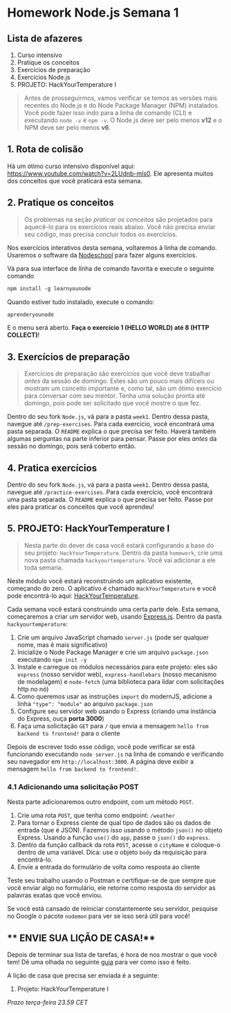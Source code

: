 # Homework Node.js Semana 1

## Lista de afazeres

1. Curso intensivo
2. Pratique os conceitos
3. Exercícios de preparação
4. Exercícios Node.js
5. PROJETO: HackYourTemperature I

> Antes de prosseguirmos, vamos verificar se temos as versões mais recentes do Node.js e do Node Package Manager (NPM) instalados. Você pode fazer isso indo para a linha de comando (CLI) e executando `node -v` e `npm -v`. O Node.js deve ser pelo menos **v12** e o NPM deve ser pelo menos **v6**.

## **1. Rota de colisão**

Há um ótimo curso intensivo disponível aqui: https://www.youtube.com/watch?v=2LUdnb-mls0. Ele apresenta muitos dos conceitos que você praticará esta semana.

## **2. Pratique os conceitos**

> Os problemas na seção _praticar os conceitos_ são projetados para aquecê-lo para os exercícios reais abaixo. Você não precisa enviar seu código, mas precisa concluir todos os exercícios.

Nos exercícios interativos desta semana, voltaremos à linha de comando. Usaremos o software da [Nodeschool](https://nodeschool.io/) para fazer alguns exercícios.

Vá para sua interface de linha de comando favorita e execute o seguinte comando

``` md
npm install -g learnyounode
```

Quando estiver tudo instalado, execute o comando:

``` md
aprenderyounode
```

E o menu será aberto. **Faça o exercício 1 (HELLO WORLD) até 8 (HTTP COLLECT)**!

## **3. Exercícios de preparação**

> Exercícios de preparação são exercícios que você deve trabalhar _antes_ da sessão de domingo. Estes são um pouco mais difíceis ou mostram um conceito importante e, como tal, são um ótimo exercício para conversar com seu mentor. Tenha uma solução pronta até domingo, pois pode ser solicitado que você mostre o que fez.

Dentro do seu fork `Node.js`, vá para a pasta `week1`. Dentro dessa pasta, navegue até `/prep-exercises`. Para cada exercício, você encontrará uma pasta separada. O `README` explica o que precisa ser feito. Haverá também algumas perguntas na parte inferior para pensar. Passe por eles _antes_ da sessão no domingo, pois será coberto então.

## **4. Pratica exercícios**

Dentro do seu fork `Node.js`, vá para a pasta `week1`. Dentro dessa pasta, navegue até `/practice-exercises`. Para cada exercício, você encontrará uma pasta separada. O `README` explica o que precisa ser feito. Passe por eles para praticar os conceitos que você aprendeu!

## **5. PROJETO: HackYourTemperature I**

> Nesta parte do dever de casa você estará configurando a base do seu projeto: `HackYourTemperature`. Dentro da pasta `homework`, crie uma nova pasta chamada `hackyourtemperature`. Você vai adicionar a ele toda semana.

Neste módulo você estará reconstruindo um aplicativo existente, começando do zero. O aplicativo é chamado `HackYourTemperature` e você pode encontrá-lo aqui: [HackYourTemperature](https://hackyourtemperature.herokuapp.com/).

Cada semana você estará construindo uma certa parte dele. Esta semana, começaremos a criar um servidor web, usando [Express.js](https://expressjs.com/). Dentro da pasta `hackyourtemperature`:

1. Crie um arquivo JavaScript chamado `server.js` (pode ser qualquer nome, mas é mais significativo)
2. Inicialize o Node Package Manager e crie um arquivo `package.json` executando `npm init -y`
3. Instale e carregue os módulos necessários para este projeto: eles são `express` (nosso servidor web), `express-handlebars` (nosso mecanismo de modelagem) e `node-fetch` (uma biblioteca para lidar com solicitações http no nó)
4. Como queremos usar as instruções `import` do modernJS, adicione a linha `"type": "module"` ao arquivo `package.json`
5. Configure seu servidor web usando o Express (criando uma instância do Express, ouça **porta 3000**)
6. Faça uma solicitação `GET` para `/` que envia a mensagem `hello from backend to frontend!` para o cliente

Depois de escrever todo esse código, você pode verificar se está funcionando executando `node server.js` na linha de comando e verificando seu navegador em `http://localhost:3000`. A página deve exibir a mensagem `hello from backend to frontend!`.

### 4.1 Adicionando uma solicitação POST

Nesta parte adicionaremos outro endpoint, com um método `POST`.

1. Crie uma rota `POST`, que tenha como endpoint: `/weather`
2. Para tornar o Express ciente de qual tipo de dados são os dados de entrada (que é JSON). Fazemos isso usando o método `json()` no objeto Express. Usando a função `use()` do `app`, passe o `json()` do `express`.
3. Dentro da função callback da rota `POST`, acesse o `cityName` e coloque-o dentro de uma variável. Dica: use o objeto `body` da requisição para encontrá-lo.
4. Envie a entrada do formulário de volta como resposta ao cliente

Teste seu trabalho usando o Postman e certifique-se de que sempre que você enviar algo no formulário, ele retorne como resposta do servidor as palavras exatas que você enviou.

Se você está cansado de reiniciar constantemente seu servidor, pesquise no Google o pacote `nodemon` para ver se isso será útil para você!

## ** ENVIE SUA LIÇÃO DE CASA!**

Depois de terminar sua lista de tarefas, é hora de nos mostrar o que você tem! Dê uma olhada no seguinte [guia](../hand-in-homework-guide.md) para ver como isso é feito.

A lição de casa que precisa ser enviada é a seguinte:

1. Projeto: HackYourTemperature I

_Prazo terça-feira 23.59 CET_

